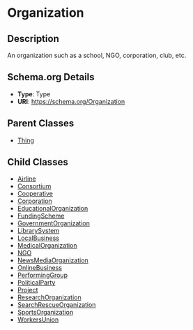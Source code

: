 # Organization

## Description
An organization such as a school, NGO, corporation, club, etc.

## Schema.org Details
- **Type**: Type
- **URI**: https://schema.org/Organization

## Parent Classes
- [Thing](../Thing/Thing.md)

## Child Classes
- [Airline](Airline/Airline.md)
- [Consortium](Consortium/Consortium.md)
- [Cooperative](Cooperative/Cooperative.md)
- [Corporation](Corporation/Corporation.md)
- [EducationalOrganization](EducationalOrganization/EducationalOrganization.md)
- [FundingScheme](FundingScheme/FundingScheme.md)
- [GovernmentOrganization](GovernmentOrganization/GovernmentOrganization.md)
- [LibrarySystem](LibrarySystem/LibrarySystem.md)
- [LocalBusiness](LocalBusiness/LocalBusiness.md)
- [MedicalOrganization](MedicalOrganization/MedicalOrganization.md)
- [NGO](NGO/NGO.md)
- [NewsMediaOrganization](NewsMediaOrganization/NewsMediaOrganization.md)
- [OnlineBusiness](OnlineBusiness/OnlineBusiness.md)
- [PerformingGroup](PerformingGroup/PerformingGroup.md)
- [PoliticalParty](PoliticalParty/PoliticalParty.md)
- [Project](Project/Project.md)
- [ResearchOrganization](ResearchOrganization/ResearchOrganization.md)
- [SearchRescueOrganization](SearchRescueOrganization/SearchRescueOrganization.md)
- [SportsOrganization](SportsOrganization/SportsOrganization.md)
- [WorkersUnion](WorkersUnion/WorkersUnion.md)

